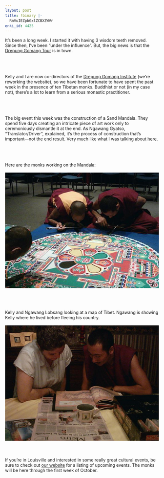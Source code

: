 ```yaml
---
layout: post
title: !binary |-
  RnVuIEZpbGxlZCBXZWVr
enki_id: 4425
---
```


It’s been a long week. I started it with having 3 wisdom teeth removed.
Since then, I’ve been “under the influence”. But, the big news is that
the <a href="http://www.gomang.org">Drepung Gomang Tour</a> is in
town.  
<br>  
<br>  
Kelly and I are now co-directors of the
<a href="http://www.gomanginstitute.org">Drepung Gomang Institute</a>
(we’re reworking the website), so we have been fortunate to have spent
the past week in the presence of ten Tibetan monks. Buddhist or not (in
my case not), there’s a lot to learn from a serious monastic
practitioner.  
<br>  
<br>  
The big event this week was the construction of a Sand Mandala. They
spend five days creating an intricate piece of art work only to
ceremoniously dismantle it at the end. As Ngawang Gyatso,
“Translator/Driver”, explained, it’s the process of construction that’s
important—not the end result. Very much like what I was talking about
<a href="http://www.chadfowler.com/index.cgi/Computing/ValuelessSoftware.html">here</a>.  
<br>  
<br>  
Here are the monks working on the Mandala:<br>  
<img src="/images/monks/MonksAndMandala.JPG">  
<br>  
<br>  
Kelly and Ngawang Lobsang looking at a map of Tibet. Ngawang is showing
Kelly where he lived before fleeing his country.<br>  
<img src="/images/monks/KellyAndNgawang.JPG">  
<br><br>  
If you’re in Louisville and interested in some really great cultural
events, be sure to check out
<a href="http://www.gomanginstitute.org">our website</a> for a listing
of upcoming events. The monks will be here through the first week of
October.
